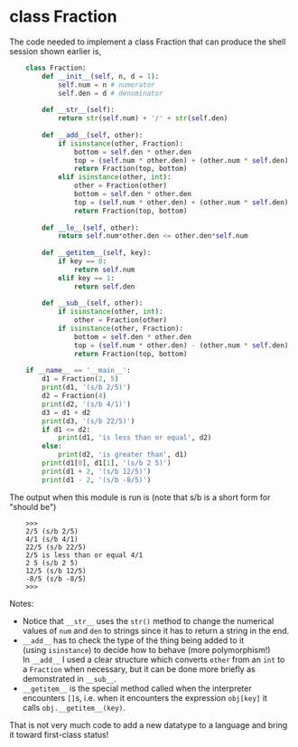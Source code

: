 # class Fraction

The code needed to implement a class Fraction that can produce the shell
session shown earlier is,

```python
    class Fraction:
        def __init__(self, n, d = 1):
            self.num = n # numerator
            self.den = d # denominator
            
        def __str__(self):
            return str(self.num) + '/' + str(self.den)
        
        def __add__(self, other):
            if isinstance(other, Fraction):
                bottom = self.den * other.den
                top = (self.num * other.den) + (other.num * self.den)
                return Fraction(top, bottom)
            elif isinstance(other, int):
                other = Fraction(other)
                bottom = self.den * other.den
                top = (self.num * other.den) + (other.num * self.den)
                return Fraction(top, bottom)
            
        def __le__(self, other):
            return self.num*other.den <= other.den*self.num
        
        def __getitem__(self, key):
            if key == 0:
                return self.num
            elif key == 1:
                return self.den
            
        def __sub__(self, other):
            if isinstance(other, int):
                other = Fraction(other)
            if isinstance(other, Fraction):
                bottom = self.den * other.den
                top = (self.num * other.den) - (other.num * self.den)
                return Fraction(top, bottom)
            
    if __name__ == '__main__':
        d1 = Fraction(2, 5)
        print(d1, '(s/b 2/5)')
        d2 = Fraction(4)
        print(d2, '(s/b 4/1)')
        d3 = d1 + d2
        print(d3, '(s/b 22/5)')
        if d1 <= d2:
            print(d1, 'is less than or equal', d2)
        else:
            print(d2, 'is greater than', d1)
        print(d1[0], d1[1], '(s/b 2 5)')
        print(d1 + 2, '(s/b 12/5)')
        print(d1 - 2, '(s/b -8/5)')
```

The output when this module is run is (note that s/b is a short form for
"should be")

```plaintext
    >>> 
    2/5 (s/b 2/5)
    4/1 (s/b 4/1)
    22/5 (s/b 22/5)
    2/5 is less than or equal 4/1
    2 5 (s/b 2 5)
    12/5 (s/b 12/5)
    -8/5 (s/b -8/5)
    >>> 
```

Notes:

-   Notice that `__str__` uses the `str()` method to change the
    numerical values of `num` and `den` to strings since it has to
    return a string in the end.
-   `__add__` has to check the type of the thing being added to it
    (using `isinstance`) to decide how to behave (more polymorphism!)
    In `__add__` I used a clear structure which converts `other` from
    an `int` to a `Fraction` when necessary, but it can be done more
    briefly as demonstrated in `__sub__`.
-   `__getitem__` is the special method called when the interpreter
    encounters `[]`s, i.e. when it encounters the
    expression `obj[key]` it calls `obj.__getitem__(key)`.

That is not very much code to add a new datatype to a language and bring
it toward first-class status!
